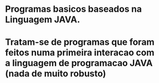 # Programas basicos baseados na Linguagem JAVA.
# Tratam-se de programas que foram feitos numa primeira interacao com a linguagem de programacao JAVA (nada de muito robusto)
